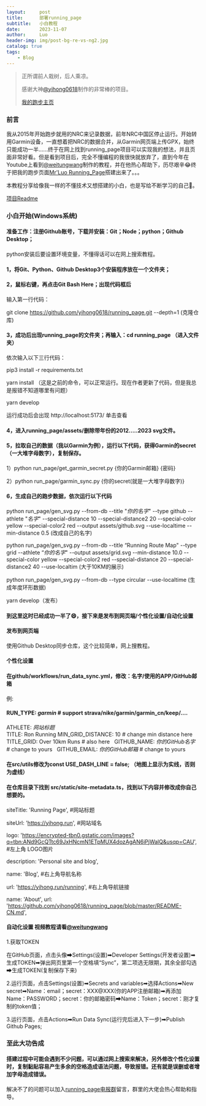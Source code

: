 ```yaml
---
layout:     post
title:      部署running_page
subtitle:   小白教程
date:       2023-11-07
author:     Luo
header-img: img/post-bg-re-vs-ng2.jpg
catalog: true
tags:
    - Blog
---
```


> 正所谓前人栽树，后人乘凉。
> 
> 感谢大神[@yihong0618](https://github.com/yihong0618/running_page)制作的非常棒的项目。
> 
> [我的跑步主页](https://mrluoh.github.io/running_page/)

### 前言
我从2015年开始跑步就用的NRC来记录数据，前年NRC中国区停止运行。开始转用Garmin设备，一直想着把NRC的数据合并，从Garmin网页端上传GPX，始终只能成功一半......终于在网上找到running_page项目可以实现我的想法，并且页面非常好看。但是看到项目后，完全不懂编程的我很快就放弃了，直到今年在Youtube上看到[@weitungwang](https://www.youtube.com/watch?v=reLiY9p8EJk)制作的教程，并在他热心帮助下，历尽艰辛😂终于把我的跑步页面[Mr'Luo Running_Page](https://mrluoh.github.io/running_page/)搭建出来了。。。

本教程分享给像我一样的不懂技术又想搭建的小白，也是写给不断学习的自己💪。

[项目Readme](https://github.com/yihong0618/running_page/blob/master/README-CN.md) 

### 小白开始(Windows系统)

#### 准备工作：注册Github账号，下载并安装：Git；Node；python；Github Desktop；
python安装后要设置环境变量，不懂得话可以在网上搜索教程。

#### 1，将Git、Python、Github Desktop3个安装程序放在一个文件夹；

#### 2，鼠标右键，再点击Git Bash Here；出现代码框后

输入第一行代码：

git clone https://github.com/yihong0618/running_page.git --depth=1  (克隆仓库)

#### 3，成功后出现running_page的文件夹；再输入：cd running_page （进入文件夹）

依次输入以下三行代码：

pip3 install -r requirements.txt

yarn install  （这是之前的命令，可以正常运行。现在作者更新了代码，但是我总是报错不知道哪里有问题）

yarn develop 

运行成功后会出现 http://localhost:5173/ 单击查看

#### 4，进入running_page/assets/删除带年份的2012.....2023 svg文件。

#### 5，拉取自己的数据（我以Garmin为例），运行以下代码，获得Garmin的secret（一大堆字母数字），复制保存。

1）python run_page/get_garmin_secret.py {你的Garmin邮箱} {密码} 

2）python run_page/garmin_sync.py {你的secret(就是一大堆字母数字)}

#### 6，生成自己的跑步数据，依次运行以下代码

python run_page/gen_svg.py --from-db --title "*你的名字*" --type github --athlete "*名字*" --special-distance 10 --special-distance2 20 --special-color yellow --special-color2 red --output assets/github.svg --use-localtime --min-distance 0.5  (改成自己的名字) 

python run_page/gen_svg.py --from-db --title “Running Route Map" --type grid --athlete “*你的名字*"  --output assets/grid.svg --min-distance 10.0 --special-color yellow --special-color2 red --special-distance 20 --special-distance2 40 --use-localtim (大于10KM的展示) 

python run_page/gen_svg.py --from-db --type circular --use-localtime (生成年度环形数据)

yarn develop（发布） 

#### **到这里这时已经成功一半了😄，接下来是发布到网页端/个性化设置/自动化设置**

#### 发布到网页端

使用Github Desktop同步仓库，这个比较简单，网上搜教程。

#### 个性化设置

#### 在github/workflows/run_data_sync.yml，修改：名字/使用的APP/GitHub邮箱

例:

  #### RUN_TYPE: *garmin* # support strava/nike/garmin/garmin_cn/keep/....   
  ATHLETE: *网站标题*  
  TITLE: Ron Running
  MIN_GRID_DISTANCE: 10            # change min distance here   
  TITLE_GRID: Over 10km Runs       # also here   
  GITHUB_NAME: *你的GitHub名字*     # change to yours    
  GITHUB_EMAIL: *你的GitHub邮箱*  # change to yours   

  #### 在src/utils修改为const USE_DASH_LINE = false; （地图上显示为实线，否则为虚线）

  #### 在仓库目录下找到 src/static/site-metadata.ts，找到以下内容并修改成你自己想要的。

  siteTitle: 'Running Page', #网站标题

  siteUrl: 'https://yihong.run', #网站域名

  logo: 'https://encrypted-tbn0.gstatic.com/images?q=tbn:ANd9GcQTtc69JxHNcmN1ETpMUX4dozAgAN6iPjWalQ&usqp=CAU', #左上角 LOGO图片

  description: 'Personal site and blog', 

  name: 'Blog', #右上角导航名称

  url: 'https://yihong.run/running', #右上角导航链接

  name: 'About', url: 'https://github.com/yihong0618/running_page/blob/master/README-CN.md',

#### 自动化设置 视频教程请看[@weitungwang](https://www.youtube.com/watch?v=reLiY9p8EJk)

1.获取TOKEN

在GitHub页面，点击头像➡Settings(设置)➡Developer Settings(开发者设置)➡生成TOKEN➡弹出网页里第一个空格填“Sync”，第二项选无限期，其余全部勾选➡生成TOKEN(复制保存下来)

2.运行页面，点击Settings(设置)➡Secrets and variables➡选择Actions➡New secret➡Name：email；secret：XXX@XXX(你的APP注册邮箱)➡再添加Name：PASSWORD；secret：你的邮箱密码➡Name：Token；secret：刚才复制的token值；

3.运行页面，点击Actions➡Run Data Sync(运行完后进入下一步)➡Publish Github Pages;

### 至此大功告成

#### 搭建过程中可能会遇到不少问题，可以通过网上搜索来解决，另外修改个性化设置时，复制黏贴容易产生多余的空格造成语法问题，导致报错。还有就是误删或者增加字母造成错误。

解决不了的问题可以加入[running_page电报群](https://t.me/running_page)留言，群里的大佬会热心帮助和指导。
